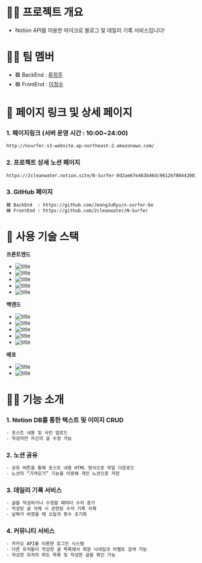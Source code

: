 # 🏄‍♂️ 프로젝트 개요
- Notion API를 이용한 마이크로 블로그 및 데일리 기록 서비스입니다!

# 👨‍🏫 팀 멤버
- 🟩 BackEnd : [류정주](https://github.com/JeongJuRyu)
- 🟦 FrontEnd : [이정수](https://github.com/2cleanwater)

# 🔗 페이지 링크 및 상세 페이지
### 1. 페이지링크 (서버 운영 시간 : 10:00~24:00)
```bash
http://nsurfer.s3-website.ap-northeast-2.amazonaws.com/
```

### 2. 프로젝트 상세 노션 페이지 
```bash
https://2cleanwater.notion.site/N-Surfer-0d2ae67e463b46dc96126f0044208100
```

### 3. GitHub 페이지
```bash
🟩 BackEnd  : https://github.com/JeongJuRyu/n-surfer-be
🟦 FrontEnd : https://github.com/2cleanwater/N-Surfer
```


# 🔨 사용 기술 스택
**프론트엔드**
- ![title](https://img.shields.io/badge/-TypeScript-77216F?&logo=typescript&logoColor=white)
- ![title](https://img.shields.io/badge/-React-00CAFF?&logo=React&logoColor=white)
- ![title](https://img.shields.io/badge/-HTML5-E8E8E8?&logo=html5&logoColor=white)
- ![title](https://img.shields.io/badge/-ReactHookForm-EC5990?&logo=reacthookform&logoColor=white)
- ![title](https://img.shields.io/badge/-MobX-FF9955?&logo=mobx&logoColor=white)

**백엔드**
- ![title](https://img.shields.io/badge/-SpringBoot-6DB33F?&logo=springboot&logoColor=white)
- ![title](https://img.shields.io/badge/-SpringSecurity-6DB33F?&logo=springsecurity&logoColor=white)
- ![title](https://img.shields.io/badge/-Redis-DC382D?&logo=redis&logoColor=white)
- ![title](https://img.shields.io/badge/-Docker-2496ED?&logo=docker&logoColor=white)
- ![title](https://img.shields.io/badge/-Jenkins-D24939?&logo=jenkins&logoColor=white)

**배포**
- ![title](https://img.shields.io/badge/-EC2-232F3E?&logo=Amazon-AWS&logoColor=white)
- ![title](https://img.shields.io/badge/-S3-13FF3D?&logo=Amazon-S3&logoColor=white)


# 🏄‍♂️ 기능 소개
### 1. Notion DB를 통한 텍스트 및 이미지 CRUD
```bash
- 포스트 내용 및 사진 업로드
- 작성자만 자신의 글 수정 가능
```
### 2. 노션 공유
```bash
- 공유 버튼을 통해 포스트 내용 HTML 형식으로 파일 다운로드
- 노션의 “가져오기” 기능을 이용해 개인 노션으로 저장
```

### 3. 데일리 기록 서비스
```bash
- 글을 작성하거나 수정할 때마다 수치 증가
- 작성된 글 삭제 시 관련된 수치 기록 삭제
- 날짜가 바꼈을 때 오늘의 횟수 초기화
```
### 4. 커뮤니티 서비스
```bash
- 카카오 API를 이용한 로그인 시스템
- 다른 유저들이 작성한 글 목록에서 회원 닉네임과 라벨로 검색 가능
- 작성한 유저의 파도 목록 및 작성한 글을 확인 가능
```
